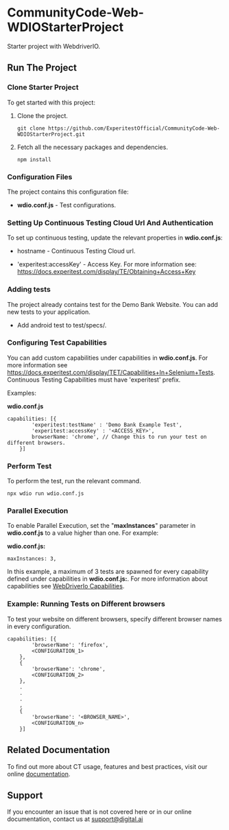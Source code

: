 # CommunityCode-Web-WDIOStarterProject
Starter project with WebdriverIO.

## Run The Project
### Clone Starter Project

To get started with this project:
1. Clone the project.

    ```
    git clone https://github.com/ExperitestOfficial/CommunityCode-Web-WDIOStarterProject.git
    ```

2. Fetch all the necessary packages and dependencies.

    ```
    npm install
    ```

### Configuration Files

The project contains this configuration file:

- **wdio.conf.js** - Test configurations.


### Setting Up Continuous Testing Cloud Url And Authentication

To set up continuous testing, update the relevant properties in **wdio.conf.js**:

- hostname - Continuous Testing Cloud url.

- 'experitest:accessKey' - Access Key. For more information see: https://docs.experitest.com/display/TE/Obtaining+Access+Key

### Adding tests

The project already contains test for the Demo Bank Website. You can add new tests to your application.

- Add android test to test/specs/.

### Configuring Test Capabilities

You can add custom capabilities under capabilities in **wdio.conf.js**. For more information see https://docs.experitest.com/display/TET/Capabilities+In+Selenium+Tests. Continuous Testing Capabilities  must have 'experitest' prefix.

Examples:

**wdio.conf.js**
```
capabilities: [{
		'experitest:testName' : 'Demo Bank Example Test',
		'experitest:accessKey' : '<ACCESS_KEY>',
		browserName: 'chrome', // Change this to run your test on different browsers.
    }]
```

### Perform Test

To perform the test, run the relevant command.

```
npx wdio run wdio.conf.js
```

### Parallel Execution

To enable Parallel Execution, set the "**maxInstances**" parameter in **wdio.conf.js** to a value higher than one. For example:

**wdio.conf.js:**
  ```
  maxInstances: 3,
  ```

In this example, a maximum of 3 tests are spawned for every capability defined under capabilities in **wdio.conf.js:**. For more information about capabilities see  <a href="#WebDriverIo Capabilities"> WebDriverIo Capabilities</a>.

### Example: Running Tests on Different browsers

To test your website on different browsers, specify different browser names in every configuration.

```
capabilities: [{
        'browserName': 'firefox',
        <CONFIGURATION_1>
    },
    {
        'browserName': 'chrome',
        <CONFIGURATION_2>
    },
    .
    .
    .
    ,
    {
        'browserName': '<BROWSER_NAME>',
        <CONFIGURATION_n>
    }]
```

## Related Documentation

To find out more about CT usage, features and best practices, visit our online [documentation](https://docs.experitest.com/display/TE/Test+Execution+Home).

## Support

If you encounter an issue that is not covered here or in our online documentation, contact us at support@digital.ai


  

